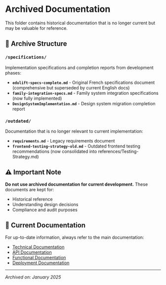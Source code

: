 # Archived Documentation

This folder contains historical documentation that is no longer current but may be valuable for reference.

## 📁 Archive Structure

### `/specifications/`
Implementation specifications and completion reports from development phases:

- **`edulift-specs-complete.md`** - Original French specifications document (comprehensive but superseded by current English docs)
- **`family-integration-specs.md`** - Family system integration specifications (now fully implemented)
- **`DesignSystemImplementation.md`** - Design system migration completion report

### `/outdated/`
Documentation that is no longer relevant to current implementation:

- **`requirements.md`** - Legacy requirements document
- **`frontend-testing-strategy-old.md`** - Outdated frontend testing recommendations (now consolidated into references/Testing-Strategy.md)

## ⚠️ Important Note

**Do not use archived documentation for current development.** These documents are kept for:

- Historical reference
- Understanding design decisions
- Compliance and audit purposes

## 🔄 Current Documentation

For up-to-date information, always refer to the main documentation:

- [Technical Documentation](../Technical-Documentation.md)
- [API Documentation](../API-Documentation.md)
- [Functional Documentation](../Functional-Documentation.md)
- [Deployment Documentation](../Deployment-Documentation.md)

---

*Archived on: January 2025*